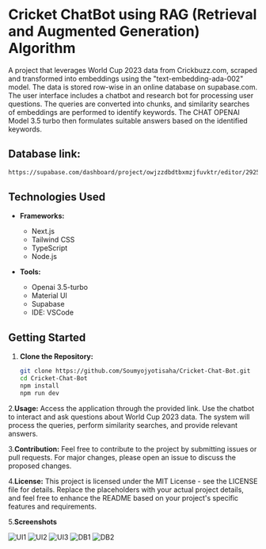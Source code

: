 # Cricket ChatBot using RAG (Retrieval and Augmented Generation) Algorithm

A project that leverages World Cup 2023 data from Crickbuzz.com, scraped and transformed into embeddings using the "text-embedding-ada-002" model. The data is stored row-wise in an online database on supabase.com. The user interface includes a chatbot and research bot for processing user questions. The queries are converted into chunks, and similarity searches of embeddings are performed to identify keywords. The CHAT OPENAI Model 3.5 turbo then formulates suitable answers based on the identified keywords.

## Database link:
```bash
https://supabase.com/dashboard/project/owjzzdbdtbxmzjfuvktr/editor/29257
```

## Technologies Used

- **Frameworks:**
  - Next.js
  - Tailwind CSS
  - TypeScript
  - Node.js

- **Tools:**
  - Openai 3.5-turbo
  - Material UI
  - Supabase
  - IDE: VSCode

## Getting Started

1. **Clone the Repository:**
   ```bash
   git clone https://github.com/Soumyojyotisaha/Cricket-Chat-Bot.git
   cd Cricket-Chat-Bot
   npm install
   npm run dev


2.**Usage:**
Access the application through the provided link.
Use the chatbot to interact and ask questions about World Cup 2023 data.
The system will process the queries, perform similarity searches, and provide relevant answers.

3.**Contribution:**
Feel free to contribute to the project by submitting issues or pull requests. For major changes, please open an issue to discuss the proposed changes.

4.**License:**
This project is licensed under the MIT License - see the LICENSE file for details.
Replace the placeholders with your actual project details, and feel free to enhance the README based on your project's specific features and requirements.

5.**Screenshots**

![UI1](https://github.com/Soumyojyotisaha/Cricket-Chat-Bot/blob/main/ui1.png)
![UI2](https://github.com/Soumyojyotisaha/Cricket-Chat-Bot/blob/main/ui2.png)
![UI3](https://github.com/Soumyojyotisaha/Cricket-Chat-Bot/blob/main/ui3.png)
![DB1](https://github.com/Soumyojyotisaha/Cricket-Chat-Bot/blob/main/db1.png)
![DB2](https://github.com/Soumyojyotisaha/Cricket-Chat-Bot/blob/main/db2.png)
